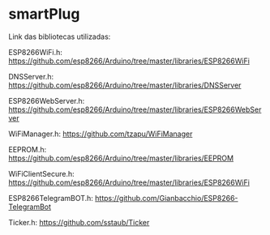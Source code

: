 # smartPlug

Link das bibliotecas utilizadas:

ESP8266WiFi.h: https://github.com/esp8266/Arduino/tree/master/libraries/ESP8266WiFi

DNSServer.h: https://github.com/esp8266/Arduino/tree/master/libraries/DNSServer

ESP8266WebServer.h: https://github.com/esp8266/Arduino/tree/master/libraries/ESP8266WebServer

WiFiManager.h: https://github.com/tzapu/WiFiManager

EEPROM.h: https://github.com/esp8266/Arduino/tree/master/libraries/EEPROM

WiFiClientSecure.h: https://github.com/esp8266/Arduino/tree/master/libraries/ESP8266WiFi

ESP8266TelegramBOT.h: https://github.com/Gianbacchio/ESP8266-TelegramBot

Ticker.h: https://github.com/sstaub/Ticker

